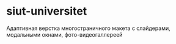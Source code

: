 # siut-universitet

Адаптивная верстка многостраничного макета с слайдерами, модальными окнами, фото-видеогаллереей
